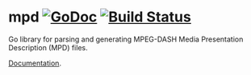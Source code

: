 # mpd [![GoDoc](https://godoc.org/github.com/mc2soft/mpd?status.svg)](https://godoc.org/github.com/mc2soft/mpd) [![Build Status](https://travis-ci.org/mc2soft/mpd.svg)](https://travis-ci.org/mc2soft/mpd)

Go library for parsing and generating MPEG-DASH Media Presentation Description (MPD) files.

[Documentation](http://godoc.org/github.com/mc2soft/mpd).
